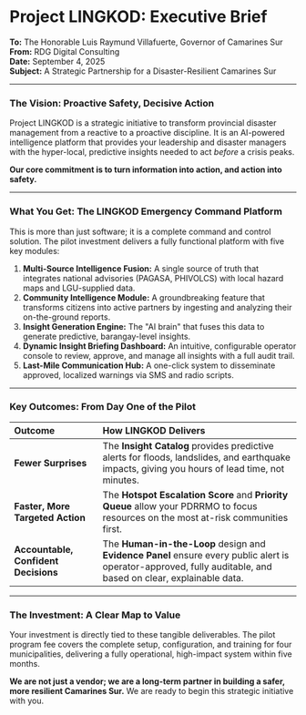 # Project LINGKOD: Executive Brief

**To:** The Honorable Luis Raymund Villafuerte, Governor of Camarines Sur  
**From:** RDG Digital Consulting  
**Date:** September 4, 2025  
**Subject:** A Strategic Partnership for a Disaster-Resilient Camarines Sur

---

### The Vision: Proactive Safety, Decisive Action

Project LINGKOD is a strategic initiative to transform provincial disaster management from a reactive to a proactive discipline. It is an AI-powered intelligence platform that provides your leadership and disaster managers with the hyper-local, predictive insights needed to act *before* a crisis peaks.

**Our core commitment is to turn information into action, and action into safety.**

---

### What You Get: The LINGKOD Emergency Command Platform

This is more than just software; it is a complete command and control solution. The pilot investment delivers a fully functional platform with five key modules:

1.  **Multi-Source Intelligence Fusion:** A single source of truth that integrates national advisories (PAGASA, PHIVOLCS) with local hazard maps and LGU-supplied data.
2.  **Community Intelligence Module:** A groundbreaking feature that transforms citizens into active partners by ingesting and analyzing their on-the-ground reports.
3.  **Insight Generation Engine:** The "AI brain" that fuses this data to generate predictive, barangay-level insights.
4.  **Dynamic Insight Briefing Dashboard:** An intuitive, configurable operator console to review, approve, and manage all insights with a full audit trail.
5.  **Last-Mile Communication Hub:** A one-click system to disseminate approved, localized warnings via SMS and radio scripts.

---

### Key Outcomes: From Day One of the Pilot

| Outcome | How LINGKOD Delivers |
| :--- | :--- |
| **Fewer Surprises** | The **Insight Catalog** provides predictive alerts for floods, landslides, and earthquake impacts, giving you hours of lead time, not minutes. |
| **Faster, More Targeted Action** | The **Hotspot Escalation Score** and **Priority Queue** allow your PDRRMO to focus resources on the most at-risk communities first. |
| **Accountable, Confident Decisions** | The **Human-in-the-Loop** design and **Evidence Panel** ensure every public alert is operator-approved, fully auditable, and based on clear, explainable data. |

---

### The Investment: A Clear Map to Value

Your investment is directly tied to these tangible deliverables. The pilot program fee covers the complete setup, configuration, and training for four municipalities, delivering a fully operational, high-impact system within five months.

**We are not just a vendor; we are a long-term partner in building a safer, more resilient Camarines Sur.** We are ready to begin this strategic initiative with you.
